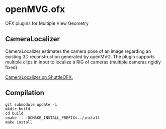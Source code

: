 openMVG.ofx
============

OFX plugins for Multiple View Geometry

## CameraLocalizer

CameraLocalizer estimates the camera pose of an image regarding an existing 3D reconstruction generated by openMVG.
The plugin supports multiple clips in input to localize a RIG of cameras (multiple cameras rigidly fixed).

[CameraLocalizer on ShuttleOFX.](http://shuttleofx.org/plugin/openmvg.cameralocalizer)

## Compilation

```
git submodule update -i
mkdir build
cd build
cmake .. -DCMAKE_INSTALL_PREFIX=../install
make install
```
